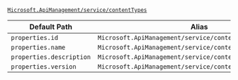 [`Microsoft.ApiManagement/service/contentTypes`](https://docs.microsoft.com/en-us/azure/templates/microsoft.apimanagement/service/contenttypes)

| Default Path | Alias |
|---|---|
| `properties.id` | `Microsoft.ApiManagement/service/contentTypes/id` |
| `properties.name` | `Microsoft.ApiManagement/service/contentTypes/name` |
| `properties.description` | `Microsoft.ApiManagement/service/contentTypes/description` |
| `properties.version` | `Microsoft.ApiManagement/service/contentTypes/version` |

